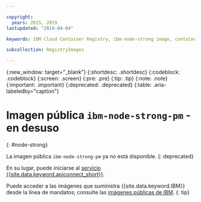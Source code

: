 ```yaml
---

copyright:
  years: 2015, 2019
lastupdated: "2019-04-04"

keywords: IBM Cloud Container Registry, ibm-node-strong image, container image, public image

subcollection: RegistryImages

---
```


{:new_window: target="_blank"}
{:shortdesc: .shortdesc}
{:codeblock: .codeblock}
{:screen: .screen}
{:pre: .pre}
{:tip: .tip}
{:note: .note}
{:important: .important}
{:deprecated: .deprecated}
{:table: .aria-labeledby="caption"}

# Imagen pública `ibm-node-strong-pm` - en desuso
{: #node-strong}

La imagen pública `ibm-node-strong-pm` ya no está disponible.
{: deprecated}

En su lugar, puede iniciarse al [servicio {{site.data.keyword.apiconnect_short}}](/docs/services/apiconnect?topic=apiconnect-index#index).

Puede acceder a las imágenes que suministra {{site.data.keyword.IBM}} desde la línea de mandatos; consulte las [imágenes públicas de IBM](/docs/services/Registry?topic=registry-public_images#public_images).
{: tip}
